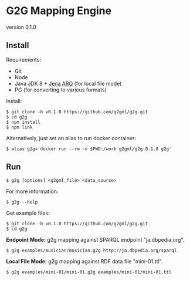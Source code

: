 # G2G Mapping Engine

version 0.1.0

## Install

Requirements:

* Git
* Node
* Java JDK 8 + [Jena ARQ](https://jena.apache.org/documentation/query/index.html) (for local file mode)
* PG (for converting to various formats)

Install:

    $ git clone -b v0.1.0 https://github.com/g2gml/g2g.git
    $ cd g2g
    $ npm install
    $ npm link

Alternatively, just set an alias to run docker container:

    $ alias g2g='docker run --rm -v $PWD:/work g2gml/g2g:0.1.0 g2g'

## Run

    $ g2g [options] <g2gml_file> <data_source>

For more information:

    $ g2g --help

Get example files:

    $ git clone -b v0.1.0 https://github.com/g2gml/g2g.git
    $ cd g2g

**Endpoint Mode:** g2g mapping against SPARQL endpoint "ja.dbpedia.org".

    $ g2g examples/musician/musician.g2g http://ja.dbpedia.org/sparql

**Local File Mode:** g2g mapping against RDF data file "mini-01.ttl".

    $ g2g examples/mini-01/mini-01.g2g examples/mini-01/mini-01.ttl


